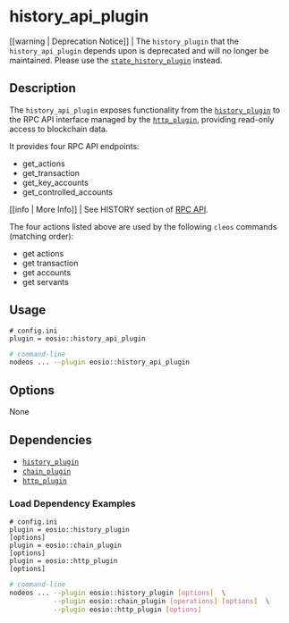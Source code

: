# history_api_plugin

[[warning | Deprecation Notice]]
| The `history_plugin` that the `history_api_plugin` depends upon is deprecated and will no longer be maintained. Please use the [`state_history_plugin`](../state_history_plugin/index.md) instead.

## Description

The `history_api_plugin` exposes functionality from the [`history_plugin`](../history_plugin/index.md) to the RPC API interface managed by the [`http_plugin`](../http_plugin/index.md), providing read-only access to blockchain data.

It provides four RPC API endpoints:

* get_actions
* get_transaction
* get_key_accounts
* get_controlled_accounts

[[info | More Info]]
| See HISTORY section of [RPC API](https://developers.eos.io/eosio-nodeos/reference).

The four actions listed above are used by the following `cleos` commands (matching order):

* get actions
* get transaction
* get accounts
* get servants

## Usage

```console
# config.ini
plugin = eosio::history_api_plugin
```
```sh
# command-line
nodeos ... --plugin eosio::history_api_plugin
```

## Options

None

## Dependencies

* [`history_plugin`](../history_plugin/index.md)
* [`chain_plugin`](../chain_plugin/index.md)
* [`http_plugin`](../http_plugin/index.md)

### Load Dependency Examples

```console
# config.ini
plugin = eosio::history_plugin
[options]
plugin = eosio::chain_plugin
[options]
plugin = eosio::http_plugin
[options]
```
```sh
# command-line
nodeos ... --plugin eosio::history_plugin [options]  \
           --plugin eosio::chain_plugin [operations] [options]  \
           --plugin eosio::http_plugin [options]
```
